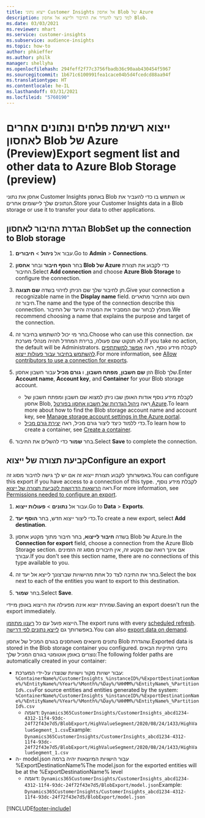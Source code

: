 ```yaml
---
title: ייצוא נתוני Customer Insights אל אחסון Blob של Azure
description: למד כיצד להגדיר את החיבור ולייצא אל אחסון Blob.
ms.date: 03/03/2021
ms.reviewer: mhart
ms.service: customer-insights
ms.subservice: audience-insights
ms.topic: how-to
author: phkieffer
ms.author: philk
manager: shellyha
ms.openlocfilehash: 294feff2f77c3756fbadb36c90aab430454f5967
ms.sourcegitcommit: 1b671c6100991fea1cace04b5d4fcedcd88aa94f
ms.translationtype: HT
ms.contentlocale: he-IL
ms.lasthandoff: 03/31/2021
ms.locfileid: "5760190"
---
```

# <a name="export-segment-list-and-other-data-to-azure-blob-storage-preview"></a><span data-ttu-id="75268-103">ייצוא רשימת פלחים ונתונים אחרים לאחסון Blob של Azure‏ (Preview)</span><span class="sxs-lookup"><span data-stu-id="75268-103">Export segment list and other data to Azure Blob Storage (preview)</span></span>

<span data-ttu-id="75268-104">אחסן את נתוני Customer Insights באחסון Blob או השתמש בו כדי להעביר את הנתונים שלך ליישומים אחרים.</span><span class="sxs-lookup"><span data-stu-id="75268-104">Store your Customer Insights data in a Blob storage or use it to transfer your data to other applications.</span></span>

## <a name="set-up-the-connection-to-blob-storage"></a><span data-ttu-id="75268-105">הגדרת החיבור לאחסון Blob</span><span class="sxs-lookup"><span data-stu-id="75268-105">Set up the connection to Blob storage</span></span>

1. <span data-ttu-id="75268-106">עבור אל **ניהול** > **חיבורים**.</span><span class="sxs-lookup"><span data-stu-id="75268-106">Go to **Admin** > **Connections**.</span></span>

1. <span data-ttu-id="75268-107">בחר **הוסף חיבור** ובחר **אחסון Blob של Azure** כדי לקבוע את תצורת החיבור.</span><span class="sxs-lookup"><span data-stu-id="75268-107">Select **Add connection** and choose **Azure Blob Storage** to configure the connection.</span></span>

1. <span data-ttu-id="75268-108">תן לחיבור שלך שם הניתן לזיהוי בשדה **שם תצוגה**.</span><span class="sxs-lookup"><span data-stu-id="75268-108">Give your connection a recognizable name in the **Display name** field.</span></span> <span data-ttu-id="75268-109">השם וסוג החיבור מתארים חיבור זה.</span><span class="sxs-lookup"><span data-stu-id="75268-109">The name and the type of the connection describe this connection.</span></span> <span data-ttu-id="75268-110">מומלץ לבחור שם המסביר את המטרה והיעד של החיבור.</span><span class="sxs-lookup"><span data-stu-id="75268-110">We recommend choosing a name that explains the purpose and target of the connection.</span></span>

1. <span data-ttu-id="75268-111">בחר מי יכול להשתמש בחיבור זה.</span><span class="sxs-lookup"><span data-stu-id="75268-111">Choose who can use this connection.</span></span> <span data-ttu-id="75268-112">אם לא תנקוט שום פעולה, ברירת המחדל תהיה מנהלי מערכת.</span><span class="sxs-lookup"><span data-stu-id="75268-112">If you take no action, the default will be Administrators.</span></span> <span data-ttu-id="75268-113">לקבלת מידע נוסף, ראה [אפשר למשתתפים להשתמש בחיבור עבור פעולות ייצוא](connections.md#allow-contributors-to-use-a-connection-for-exports).</span><span class="sxs-lookup"><span data-stu-id="75268-113">For more information, see [Allow contributors to use a connection for exports](connections.md#allow-contributors-to-use-a-connection-for-exports).</span></span>

1. <span data-ttu-id="75268-114">הזן **שם חשבון**, **מפתח חשבון**, ו **גורם מכיל** עבור חשבון אחסון Blob שלך.</span><span class="sxs-lookup"><span data-stu-id="75268-114">Enter **Account name**, **Account key**, and **Container** for your Blob storage account.</span></span>
    - <span data-ttu-id="75268-115">לקבלת מידע נוסף אודות האופן שבו ניתן למצוא שם חשבון ומפתח חשבון של אחסון Blob, ראה [ניהול הגדרות של חשבון אחסון בפורטל Azure](/azure/storage/common/storage-account-manage).</span><span class="sxs-lookup"><span data-stu-id="75268-115">To learn more about how to find the Blob storage account name and account key, see [Manage storage account settings in the Azure portal](/azure/storage/common/storage-account-manage).</span></span>
    - <span data-ttu-id="75268-116">כדי ללמוד כיצד ליצור גורם מכיל, ראה [יצירת גורם מכיל](/azure/storage/blobs/storage-quickstart-blobs-portal#create-a-container).</span><span class="sxs-lookup"><span data-stu-id="75268-116">To learn how to create a container, see [Create a container](/azure/storage/blobs/storage-quickstart-blobs-portal#create-a-container).</span></span>

1. <span data-ttu-id="75268-117">בחר **שמור** כדי להשלים את החיבור.</span><span class="sxs-lookup"><span data-stu-id="75268-117">Select **Save** to complete the connection.</span></span> 

## <a name="configure-an-export"></a><span data-ttu-id="75268-118">קביעת תצורה של ייצוא</span><span class="sxs-lookup"><span data-stu-id="75268-118">Configure an export</span></span>

<span data-ttu-id="75268-119">באפשרותך לקבוע תצורת ייצוא זה אם יש לך גישה לחיבור מסוג זה.</span><span class="sxs-lookup"><span data-stu-id="75268-119">You can configure this export if you have access to a connection of this type.</span></span> <span data-ttu-id="75268-120">לקבלת מידע נוסף, ראה [הרשאות הדרושות לקביעת תצורה של ייצוא](export-destinations.md#set-up-a-new-export).</span><span class="sxs-lookup"><span data-stu-id="75268-120">For more information, see [Permissions needed to configure an export](export-destinations.md#set-up-a-new-export).</span></span>

1. <span data-ttu-id="75268-121">עבור אל **נתונים** > **פעולות ייצוא**.</span><span class="sxs-lookup"><span data-stu-id="75268-121">Go to **Data** > **Exports**.</span></span>

1. <span data-ttu-id="75268-122">כדי ליצור ייצוא חדש, בחר **הוסף יעד**.</span><span class="sxs-lookup"><span data-stu-id="75268-122">To create a new export, select **Add destination**.</span></span>

1. <span data-ttu-id="75268-123">בשדה **חיבור לייצוא**, בחר חיבור מתוך מקטע אחסון Blob של Azure.</span><span class="sxs-lookup"><span data-stu-id="75268-123">In the **Connection for export** field, choose a connection from the Azure Blob Storage section.</span></span> <span data-ttu-id="75268-124">אם אינך רואה שם מקטע זה, אין חיבורים מסוג זה הזמינים עבורך.</span><span class="sxs-lookup"><span data-stu-id="75268-124">If you don't see this section name, there are no connections of this type available to you.</span></span>

1. <span data-ttu-id="75268-125">בחר את התיבה לצד כל אחת מהישויות שברצונך לייצא אל יעד זה.</span><span class="sxs-lookup"><span data-stu-id="75268-125">Select the box next to each of the entities you want to export to this destination.</span></span>

1. <span data-ttu-id="75268-126">בחר **שמור**.</span><span class="sxs-lookup"><span data-stu-id="75268-126">Select **Save**.</span></span>

<span data-ttu-id="75268-127">שמירת ייצוא אינה מפעילה את הייצוא באופן מיידי.</span><span class="sxs-lookup"><span data-stu-id="75268-127">Saving an export doesn't run the export immediately.</span></span>

<span data-ttu-id="75268-128">הייצוא פועל עם כל [רענון מתוזמן](system.md#schedule-tab).</span><span class="sxs-lookup"><span data-stu-id="75268-128">The export runs with every [scheduled refresh](system.md#schedule-tab).</span></span>     
<span data-ttu-id="75268-129">באפשרותך גם [לייצא נתונים לפי דרישה](export-destinations.md#run-exports-on-demand).</span><span class="sxs-lookup"><span data-stu-id="75268-129">You can also [export data on demand](export-destinations.md#run-exports-on-demand).</span></span> 

<span data-ttu-id="75268-130">נתונים מיוצאים מאוחסנים בגורם המכיל של אחסון Blob שהגדרת.</span><span class="sxs-lookup"><span data-stu-id="75268-130">Exported data is stored in the Blob storage container you configured.</span></span> <span data-ttu-id="75268-131">נתיבי התיקיות הבאים נוצרים באופן אוטומטי בגורם המכיל שלך:</span><span class="sxs-lookup"><span data-stu-id="75268-131">The following folder paths are automatically created in your container:</span></span>

- <span data-ttu-id="75268-132">עבור ישויות מקור וישויות שנוצרו על-ידי המערכת: `%ContainerName%/CustomerInsights_%instanceID%/%ExportDestinationName%/%EntityName%/%Year%/%Month%/%Day%/%HHMM%/%EntityName%_%PartitionId%.csv`</span><span class="sxs-lookup"><span data-stu-id="75268-132">For source entities and entities generated by the system: `%ContainerName%/CustomerInsights_%instanceID%/%ExportDestinationName%/%EntityName%/%Year%/%Month%/%Day%/%HHMM%/%EntityName%_%PartitionId%.csv`</span></span>
  - <span data-ttu-id="75268-133">דוגמה: `Dynamics365CustomerInsights/CustomerInsights_abcd1234-4312-11f4-93dc-24f72f43e7d5/BlobExport/HighValueSegment/2020/08/24/1433/HighValueSegment_1.csv`</span><span class="sxs-lookup"><span data-stu-id="75268-133">Example: `Dynamics365CustomerInsights/CustomerInsights_abcd1234-4312-11f4-93dc-24f72f43e7d5/BlobExport/HighValueSegment/2020/08/24/1433/HighValueSegment_1.csv`</span></span>
- <span data-ttu-id="75268-134">ה- model.json עבור הישויות המיוצאות יהיה ברמה %ExportDestinationName%</span><span class="sxs-lookup"><span data-stu-id="75268-134">The model.json for the exported entities will be at the %ExportDestinationName% level</span></span>
  - <span data-ttu-id="75268-135">דוגמה: `Dynamics365CustomerInsights/CustomerInsights_abcd1234-4312-11f4-93dc-24f72f43e7d5/BlobExport/model.json`</span><span class="sxs-lookup"><span data-stu-id="75268-135">Example: `Dynamics365CustomerInsights/CustomerInsights_abcd1234-4312-11f4-93dc-24f72f43e7d5/BlobExport/model.json`</span></span>

[!INCLUDE[footer-include](../includes/footer-banner.md)]
